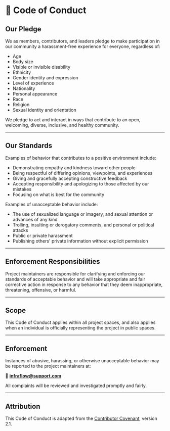 # 📜 Code of Conduct

## Our Pledge

We as members, contributors, and leaders pledge to make participation in our community a harassment-free experience for everyone, regardless of:

- Age
- Body size
- Visible or invisible disability
- Ethnicity
- Gender identity and expression
- Level of experience
- Nationality
- Personal appearance
- Race
- Religion
- Sexual identity and orientation

We pledge to act and interact in ways that contribute to an open, welcoming, diverse, inclusive, and healthy community.

---

## Our Standards

Examples of behavior that contributes to a positive environment include:

- Demonstrating empathy and kindness toward other people
- Being respectful of differing opinions, viewpoints, and experiences
- Giving and gracefully accepting constructive feedback
- Accepting responsibility and apologizing to those affected by our mistakes
- Focusing on what is best for the community

Examples of unacceptable behavior include:

- The use of sexualized language or imagery, and sexual attention or advances of any kind
- Trolling, insulting or derogatory comments, and personal or political attacks
- Public or private harassment
- Publishing others' private information without explicit permission

---

## Enforcement Responsibilities

Project maintainers are responsible for clarifying and enforcing our standards of acceptable behavior and will take appropriate and fair corrective action in response to any behavior that they deem inappropriate, threatening, offensive, or harmful.

---

## Scope

This Code of Conduct applies within all project spaces, and also applies when an individual is officially representing the project in public spaces.

---

## Enforcement

Instances of abusive, harassing, or otherwise unacceptable behavior may be reported to the project maintainers at:

📩 **infraflow@support.com** 

All complaints will be reviewed and investigated promptly and fairly.

---

## Attribution

This Code of Conduct is adapted from the [Contributor Covenant](https://www.contributor-covenant.org/), version 2.1.

